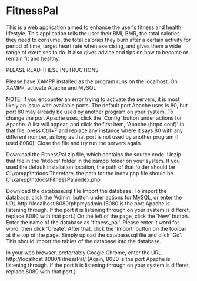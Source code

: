 # FitnessPal
This is a web application aimed to enhance the user's fitness and health lifestyle.
This application tells the user their BMI, BMR, the total calories they need to consume, the total calories they burn after a certain activity for period of time, target heart rate when exercising, and gives them a wide range of exercises to do.
It also gives advice and tips on how to become or remain fit and healthy.

PLEASE READ THESE INSTRUCTIONS

Please have XAMPP installed as the program runs on the localhost.
On XAMPP, activate Apache and MySQL

NOTE: If you encounter an error trying to activate the servers, it is most likely an issue with available ports.
The default port Apache uses is 80, but port 80 may already be used by another program on your system.
To change the port Apache uses, click the 'Config' button under actions for Apache. A list will appear, and click the first item, 'Apache (httpd.conf)'
In that file, press Ctrl+F and replace any instance where it says 80 with any different number, as long as that port is not used by another program (I used 8080).
Close the file and try run the servers again.

Download the FitnessPal.zip file, which contains the source code.
Unzip that file in the 'htdocs' folder in the xampp folder on your system. If you used the default installation location, the path of that folder should be C:\xampp\htdocs
Therefore, the path for the index.php file should be C:\xampp\htdocs\FitnessPal\index.php

Download the database.sql file
Import the database.
To import the database, click the 'Admin' button under actions for MySQL, or enter the URL http://localhost:8080/phpmyadmin (8080 is the port Apache is listening through. If the port it is listening through on your system is differet, replace 8080 with that port.)
On the left of the page, click the 'New' button. Enter the name of the database as 'fitness_pal'. Please enter it word for word, then click 'Create'.
After that, click the 'Import' button on the toolbar at the top of the page. Simply upload the database.sql file and click 'Go'.
This should import the tables of the database into the database.

In your web browser, preferrably Google Chrome, enter the URL http://localhost:8080/FitnessPal/ (Again, 8080 is the port Apache is listening through. If the port it is listening through on your system is differet, replace 8080 with that port.)
